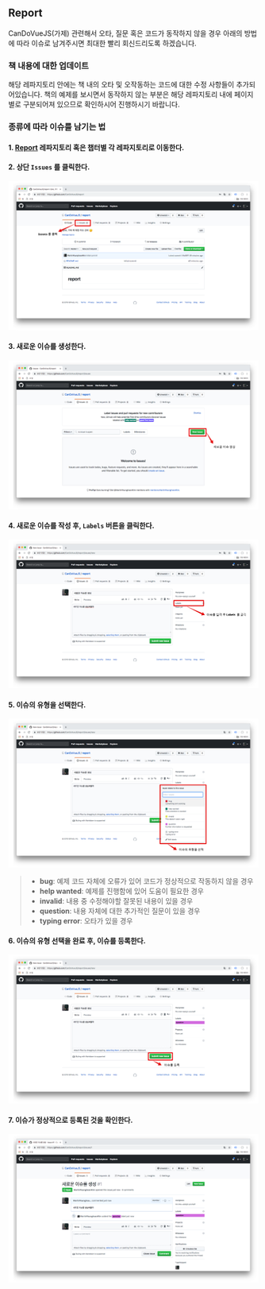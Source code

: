 ## Report
CanDoVueJS(가제) 관련해서 오타, 질문 혹은 코드가 동작하지 않을 경우 아래의 방법에 따라 이슈로 남겨주시면 최대한 빨리 회신드리도록 하겠습니다.

### 책 내용에 대한 업데이트
해당 레파지토리 안에는 책 내의 오타 및 오작동하는 코드에 대한 수정 사항들이 추가되어있습니다. 책의 예제를 보시면서 동작하지 않는 부분은 해당 레파지토리 내에 페이지 별로 구분되어져 있으므로 확인하시어 진행하시기 바랍니다. 

### 종류에 따라 이슈를 남기는 법
#### 1. [Report](https://github.com/CanDoVueJS/report) 레파지토리 혹은 챕터별 각 레파지토리로 이동한다.
#### 2. 상단 `Issues` 를 클릭한다.

<img src='./static/image01.png'/>

#### 3. 새로운 이슈를 생성한다.

<img src='./static/image02.png'/>

#### 4. 새로운 이슈를 작성 후, `Labels` 버튼을 클릭한다.

<img src='./static/image03.png'/>

#### 5. 이슈의 유형을 선택한다.

<img src='./static/image04.png'/>

> - **bug**: 예제 코드 자체에 오류가 있어 코드가 정상적으로 작동하지 않을 경우
> - **help wanted**: 예제를 진행함에 있어 도움이 필요한 경우
> - **invalid**: 내용 중 수정해야할 잘못된 내용이 있을 경우
> - **question**: 내용 자체에 대한 추가적인 질문이 있을 경우
> - **typing error**: 오타가 있을 경우

#### 6. 이슈의 유형 선택을 완료 후, 이슈를 등록한다.

<img src='./static/image05.png'/>

#### 7. 이슈가 정상적으로 등록된 것을 확인한다.

<img src='./static/image06.png'/>
